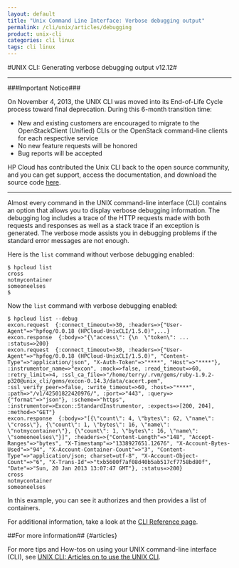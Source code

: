```yaml
---
layout: default
title: "Unix Command Line Interface: Verbose debugging output"
permalink: /cli/unix/articles/debugging
product: unix-cli
categories: cli linux
tags: cli linux
---
```

#UNIX CLI: Generating verbose debugging output v12.12#

___________________

###Important Notice###

On November 4, 2013, the UNIX CLI was moved into its End-of-Life Cycle process toward final deprecation. During this 6-month transition time:

* New and existing customers are encouraged to migrate to the OpenStackClient (Unified) CLIs or the OpenStack command-line clients for each respective service
* No new feature requests will be honored
* Bug reports will be accepted

HP Cloud has contributed the Unix CLI back to the open source community, and you can get support, access the documentation, and download the source code [here](https://github.com/hpcloud/unix_cli).

_________________________________________

Almost every command in the UNIX command-line interface (CLI) contains an option that allows you to display verbose debugging information.  The debugging log includes a trace of the HTTP requests made with both requests and responses as well as a stack trace if an exception is generated.  The verbose mode assists you in debugging problems if the standard error messages are not enough. 

Here is the `list` command without verbose debugging enabled:

    $ hpcloud list 
    cross
    notmycontainer
    someoneelses
    $

Now the `list` command with verbose debugging enabled:

    $ hpcloud list --debug
    excon.request  {:connect_timeout=>30, :headers=>{"User-Agent"=>"hpfog/0.0.18 (HPCloud-UnixCLI/1.5.0)",...}
    excon.response  {:body=>"{\"access\": {\n  \"token\": ... :status=>200}
    excon.request  {:connect_timeout=>30, :headers=>{"User-Agent"=>"hpfog/0.0.18 (HPCloud-UnixCLI/1.5.0)", "Content-Type"=>"application/json", "X-Auth-Token"=>"****", "Host"=>"****"}, :instrumentor_name=>"excon", :mock=>false, :read_timeout=>60, :retry_limit=>4, :ssl_ca_file=>"/home/terry/.rvm/gems/ruby-1.9.2-p320@unix_cli/gems/excon-0.14.3/data/cacert.pem", :ssl_verify_peer=>false, :write_timeout=>60, :host=>"****", :path=>"/v1/42501822420976/", :port=>"443", :query=>{"format"=>"json"}, :scheme=>"https", :instrumentor=>Excon::StandardInstrumentor, :expects=>[200, 204], :method=>"GET"}
    excon.response  {:body=>"[{\"count\": 4, \"bytes\": 62, \"name\": \"cross\"}, {\"count\": 1, \"bytes\": 16, \"name\": \"notmycontainer\"}, {\"count\": 1, \"bytes\": 16, \"name\": \"someoneelses\"}]", :headers=>{"Content-Length"=>"148", "Accept-Ranges"=>"bytes", "X-Timestamp"=>"1338927651.12676", "X-Account-Bytes-Used"=>"94", "X-Account-Container-Count"=>"3", "Content-Type"=>"application/json; charset=utf-8", "X-Account-Object-Count"=>"6", "X-Trans-Id"=>"txb5600f7af08d40b5ab517cf7758bd80f", "Date"=>"Sun, 20 Jan 2013 13:07:47 GMT"}, :status=>200}
    cross
    notmycontainer
    someoneelses

In this example, you can see it authorizes and then provides a list of containers.

For additional information, take a look at the [CLI Reference page](/cli/unix/reference).

##For more information## {#articles}

For more tips and How-tos on using your UNIX command-line interface (CLI), see [UNIX CLI: Articles on to use the UNIX CLI](/cli/unix/articles/).
